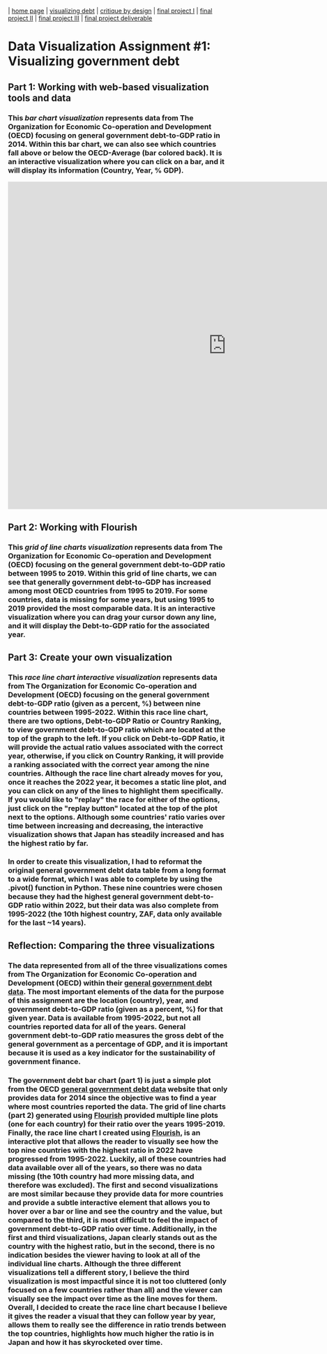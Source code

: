 | [home page](https://kavenir.github.io/kavenir-tswd-portfolio/) | [visualizing debt](https://kavenir.github.io/kavenir-tswd-portfolio/visualizing-government-debt.html) | [critique by design](https://kavenir.github.io/kavenir-tswd-portfolio/critique-by-design.html) | [final project I](https://kavenir.github.io/kavenir-tswd-portfolio/final-project-part-one.html) | [final project II](https://kavenir.github.io/kavenir-tswd-portfolio/final-project-part-two.html) | [final project III](https://kavenir.github.io/kavenir-tswd-portfolio/final-project-part-three.html) | [final project deliverable](https://carnegiemellon.shorthandstories.com/promoting-tree-canopy-and-tree-equity-in-chicago/index.html)


# Data Visualization Assignment #1: Visualizing government debt
## Part 1: Working with web-based visualization tools and data
### This *bar chart visualization* represents data from The Organization for Economic Co-operation and Development (OECD) focusing on general government debt-to-GDP ratio in 2014. Within this bar chart, we can also see which countries fall above or below the OECD-Average (bar colored back). It is an interactive visualization where you can click on a bar, and it will display its information (Country, Year, % GDP). 

<iframe src="https://data.oecd.org/chart/7baV" width="1000" height="750" style="border: 0" mozallowfullscreen="true" webkitallowfullscreen="true" allowfullscreen="true"><a href="https://data.oecd.org/chart/7baV" target="_blank">OECD Chart: General government debt, Total, % of GDP, Annual, 2014</a></iframe>

## Part 2: Working with Flourish
### This *grid of line charts visualization* represents data from The Organization for Economic Co-operation and Development (OECD) focusing on the general government debt-to-GDP ratio between 1995 to 2019. Within this grid of line charts, we can see that generally government debt-to-GDP has increased among most OECD countries from 1995 to 2019. For some countries, data is missing for some years, but using 1995 to 2019 provided the most comparable data. It is an interactive visualization where you can drag your cursor down any line, and it will display the Debt-to-GDP ratio for the associated year. 

<div class="flourish-embed flourish-chart" data-src="visualisation/14973790"><script src="https://public.flourish.studio/resources/embed.js"></script></div>

## Part 3: Create your own visualization
### This *race line chart interactive visualization* represents data from The Organization for Economic Co-operation and Development (OECD) focusing on the general government debt-to-GDP ratio (given as a percent, %) between nine countries between 1995-2022. Within this race line chart, there are two options, Debt-to-GDP Ratio or Country Ranking, to view government debt-to-GDP ratio which are located at the top of the graph to the left. If you click on Debt-to-GDP Ratio, it will provide the actual ratio values associated with the correct year, otherwise, if you click on Country Ranking, it will provide a ranking associated with the correct year among the nine countries. Although the race line chart already moves for you, once it reaches the 2022 year, it becomes a static line plot, and you can click on any of the lines to highlight them specifically. If you would like to "replay" the race for either of the options, just click on the "replay button" located at the top of the plot next to the options. Although some countries' ratio varies over time between increasing and decreasing, the interactive visualization shows that Japan has steadily increased and has the highest ratio by far. 
### In order to create this visualization, I had to reformat the original general government debt data table from a long format to a wide format, which I was able to complete by using the .pivot() function in Python. These nine countries were chosen because they had the highest general government debt-to-GDP ratio within 2022, but their data was also complete from 1995-2022 (the 10th highest country, ZAF, data only available for the last ~14 years).

<div class="flourish-embed flourish-chart" data-src="visualisation/14976058"><script src="https://public.flourish.studio/resources/embed.js"></script></div>

## Reflection: Comparing the three visualizations
### The data represented from all of the three visualizations comes from The Organization for Economic Co-operation and Development (OECD) within their [general government debt data](https://data.oecd.org/gga/general-government-debt.htm). The most important elements of the data for the purpose of this assignment are the location (country), year, and government debt-to-GDP ratio (given as a percent, %) for that given year. Data is available from 1995-2022, but not all countries reported data for all of the years. General government debt-to-GDP ratio measures the gross debt of the general government as a percentage of GDP, and it is important because it is used as a key indicator for the sustainability of government finance.
### The government debt bar chart (part 1) is just a simple plot from the OECD [general government debt data](https://data.oecd.org/gga/general-government-debt.htm) website that only provides data for 2014 since the objective was to find a year where most countries reported the data. The grid of line charts (part 2) generated using [Flourish](https://flourish.studio/) provided multiple line plots (one for each country) for their ratio over the years 1995-2019. Finally, the race line chart I created using [Flourish](https://flourish.studio/), is an interactive plot that allows the reader to visually see how the top nine countries with the highest ratio in 2022 have progressed from 1995-2022. Luckily, all of these countries had data available over all of the years, so there was no data missing (the 10th country had more missing data, and therefore was excluded). The first and second visualizations are most similar because they provide data for more countries and provide a subtle interactive element that allows you to hover over a bar or line and see the country and the value, but compared to the third, it is most difficult to feel the impact of government debt-to-GDP ratio over time. Additionally, in the first and third visualizations, Japan clearly stands out as the country with the highest ratio, but in the second, there is no indication besides the viewer having to look at all of the individual line charts. Although the three different visualizations tell a different story, I believe the third visualization is most impactful since it is not too cluttered (only focused on a few countries rather than all) and the viewer can visually see the impact over time as the line moves for them. Overall, I decided to create the race line chart because I believe it gives the reader a visual that they can follow year by year, allows them to really see the difference in ratio trends between the top countries, highlights how much higher the ratio is in Japan and how it has skyrocketed over time.  
